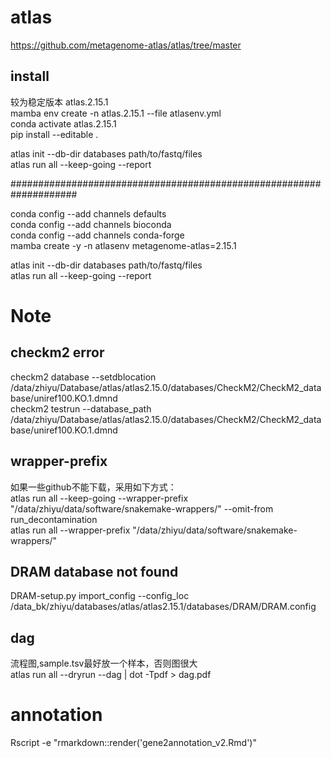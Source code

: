 # atlas
https://github.com/metagenome-atlas/atlas/tree/master  
## install
较为稳定版本  atlas.2.15.1   
mamba env create -n atlas.2.15.1 --file atlasenv.yml  
conda activate atlas.2.15.1   
pip install --editable .  

atlas init --db-dir databases path/to/fastq/files    
atlas run all --keep-going  --report     

####################################################################


conda config --add channels defaults  
conda config --add channels bioconda  
conda config --add channels conda-forge  
mamba create -y -n atlasenv metagenome-atlas=2.15.1  



atlas init --db-dir databases path/to/fastq/files  
atlas run all --keep-going  --report   


# Note
## checkm2 error  
checkm2 database --setdblocation /data/zhiyu/Database/atlas/atlas2.15.0/databases/CheckM2/CheckM2_database/uniref100.KO.1.dmnd   
checkm2 testrun --database_path /data/zhiyu/Database/atlas/atlas2.15.0/databases/CheckM2/CheckM2_database/uniref100.KO.1.dmnd 

## wrapper-prefix
如果一些github不能下载，采用如下方式：  
atlas run all --keep-going --wrapper-prefix "/data/zhiyu/data/software/snakemake-wrappers/" --omit-from run_decontamination   
atlas run all --wrapper-prefix "/data/zhiyu/data/software/snakemake-wrappers/"  
## DRAM database not found
DRAM-setup.py import_config --config_loc /data_bk/zhiyu/databases/atlas/atlas2.15.1/databases/DRAM/DRAM.config
## dag
流程图,sample.tsv最好放一个样本，否则图很大  
atlas run all --dryrun --dag | dot -Tpdf > dag.pdf  


# annotation
Rscript -e "rmarkdown::render('gene2annotation_v2.Rmd')"
